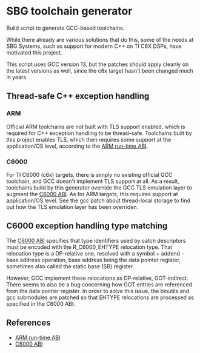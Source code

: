 # SBG toolchain generator

Build script to generate GCC-based toolchains.

While there already are various solutions that do this, some of the needs
at SBG Systems, such as support for modern C++ on TI C6X DSPs, have
motivated this project.

This script uses GCC version 13, but the patches should apply cleanly on
the latest versions as well, since the c6x target hasn't been changed much
in years.

## Thread-safe C++ exception handling

### ARM

Official ARM toolchains are not built with TLS support enabled, which is
required for C++ exception handling to be thread-safe. Toolchains built
by this project enables TLS, which then requires some support at the
application/OS level, according to the [ARM run-time ABI][ref1].

### C6000

For TI C6000 (c6x) targets, there is simply no existing official GCC
toolchain, and GCC doesn't implement TLS support at all. As a result,
toolchains build by this generator override the GCC TLS emulation layer
to augment the [C6000 ABI][ref2]. As for ARM targets, this requires support at
application/OS level. See the gcc patch about thread-local storage to find
out how the TLS emulation layer has been overriden.

## C6000 exception handling type matching

The [C6000 ABI][ref2] specifies that type identifiers used by catch descriptors
must be encoded with the R\_C6000\_EHTYPE relocation type. That relocation
type is a DP-relative one, resolved with a symbol + addend - base address
operation, base address being the data pointer register, sometimes also
called the static base (SB) register.

However, GCC implement these relocations as DP-relative, GOT-indirect.
There seems to also be a bug concerning how GOT entries are referenced
from the data pointer register. In order to solve this issue, the binutils
and gcc submodules are patched so that EHTYPE relocations are processed
as specified in the C6000 ABI.

## References

- [ARM run-time ABI][ref1]
- [C6000 ABI][ref2]

[ref1]: https://github.com/ARM-software/abi-aa/blob/main/rtabi32/rtabi32.rst
[ref2]: https://www.ti.com/lit/sprab89
